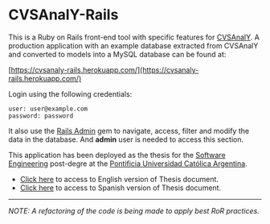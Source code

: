 CVSAnalY-Rails
==============

This is a Ruby on Rails front-end tool with specific features for [CVSAnalY](http://metricsgrimoire.github.io/CVSAnalY/). A production application with an example database extracted from CVSAnalY and converted to models into a MySQL database can be found at:

[https://cvsanaly-rails.herokuapp.com/](https://cvsanaly-rails.herokuapp.com/)

Login using the following credentials:

```
user: user@example.com
password: password
```

It also use the [Rails Admin](https://github.com/sferik/rails_admin) gem to navigate, access, filter and modify the data in the database. And **admin** user is needed to access this section.

This application has been deployed as the thesis for the [Software Engineering](http://www.uca.edu.ar/index.php/carreras/showInfo/es/id/6) post-degre at the [Pontificia Universidad Católica Argentina](http://www.uca.edu.ar/index.php/home/index/es). 

- [Click here](https://www.dropbox.com/s/vc2qm5nxy72v82j/CVSAnalY-Rails%20%28EN%29.pdf) to access to English version of Thesis document.
- [Click here](https://www.dropbox.com/s/drljnpxs1m3nkfs/CVSAnalY-Rails%20%28ES%29.pdf?dl=0) to access to Spanish version of Thesis document.
---

*NOTE: A refactoring of the code is being made to apply best RoR practices.*


